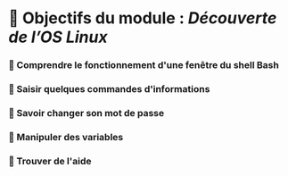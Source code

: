 # **🧭 Objectifs du module : *Découverte de l’OS Linux***

### **🔹 Comprendre le fonctionnement d'une fenêtre du shell Bash**



### **🔹 Saisir quelques commandes d'informations**



### **🔹 Savoir changer son mot de passe**



### **🔹 Manipuler des variables**



### **🔹 Trouver de l'aide**
